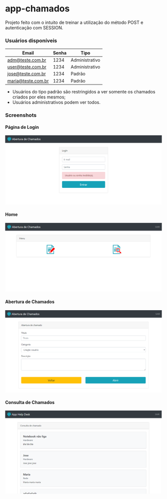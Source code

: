 # app-chamados
Projeto feito com o intuito de treinar a utilização do método POST e autenticação com SESSION.
### Usuários disponíveis
|Email|Senha|Tipo
|--|--|--|
|adm@teste.com.br|1234|Administrativo
|user@teste.com.br|1234|Administrativo
|jose@teste.com.br|1234|Padrão
|maria@teste.com.br|1234|Padrão
- Usuários do tipo padrão são restringidos a ver somente os chamados criados por eles mesmos;
- Usuários administrativos podem ver todos.
### Screenshots
#### Página de Login
![Página de Login](https://raw.githubusercontent.com/teuspersi/app-chamados/main/screenshot1.png)
#### Home
![Página Home](https://raw.githubusercontent.com/teuspersi/app-chamados/main/screenshot2.png)
#### Abertura de Chamados
![Página Abrir Chamados](https://raw.githubusercontent.com/teuspersi/app-chamados/main/screenshot3.png)
#### Consulta de Chamados
![Página Consultar Chamados](https://raw.githubusercontent.com/teuspersi/app-chamados/main/screenshot4.png)
